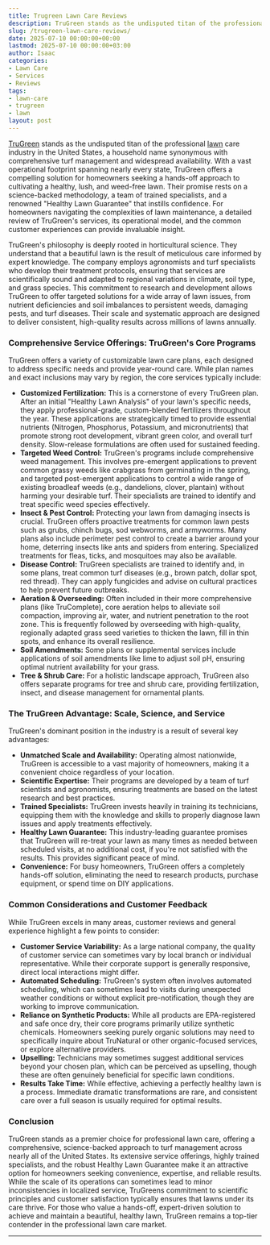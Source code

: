 ```yaml
---
title: Trugreen Lawn Care Reviews
description: TruGreen stands as the undisputed titan of the professional lawn care industry in the United States, a household name synonymous with comprehensive turf...
slug: /trugreen-lawn-care-reviews/
date: 2025-07-10 00:00:00+00:00
lastmod: 2025-07-10 00:00:00+03:00
author: Isaac
categories:
- Lawn Care
- Services
- Reviews
tags:
- lawn-care
- trugreen
- lawn
layout: post
---
```

[TruGreen](https://pestpolicy.com/trugreen-vs-lawn-doctor/) stands as the undisputed titan of the professional [lawn](https://pestpolicy.com/10-essential-lawn-and-garden-tools-for-fall/) care industry in the United States, a household name synonymous with comprehensive turf management and widespread availability. With a vast operational footprint spanning nearly every state, TruGreen offers a compelling solution for homeowners seeking a hands-off approach to cultivating a healthy, lush, and weed-free lawn. Their promise rests on a science-backed methodology, a team of trained specialists, and a renowned "Healthy Lawn Guarantee" that instills confidence. For homeowners navigating the complexities of lawn maintenance, a detailed review of TruGreen's services, its operational model, and the common customer experiences can provide invaluable insight.

TruGreen's philosophy is deeply rooted in horticultural science. They understand that a beautiful lawn is the result of meticulous care informed by expert knowledge. The company employs agronomists and turf specialists who develop their treatment protocols, ensuring that services are scientifically sound and adapted to regional variations in climate, soil type, and grass species. This commitment to research and development allows TruGreen to offer targeted solutions for a wide array of lawn issues, from nutrient deficiencies and soil imbalances to persistent weeds, damaging pests, and turf diseases. Their scale and systematic approach are designed to deliver consistent, high-quality results across millions of lawns annually.

### Comprehensive Service Offerings: TruGreen's Core Programs

TruGreen offers a variety of customizable lawn care plans, each designed to address specific needs and provide year-round care. While plan names and exact inclusions may vary by region, the core services typically include:

* **Customized Fertilization:** This is a cornerstone of every TruGreen plan. After an initial "Healthy Lawn Analysis" of your lawn's specific needs, they apply professional-grade, custom-blended fertilizers throughout the year. These applications are strategically timed to provide essential nutrients (Nitrogen, Phosphorus, Potassium, and micronutrients) that promote strong root development, vibrant green color, and overall turf density. Slow-release formulations are often used for sustained feeding.
* **Targeted Weed Control:** TruGreen's programs include comprehensive weed management. This involves pre-emergent applications to prevent common grassy weeds like crabgrass from germinating in the spring, and targeted post-emergent applications to control a wide range of existing broadleaf weeds (e.g., dandelions, clover, plantain) without harming your desirable turf. Their specialists are trained to identify and treat specific weed species effectively.
* **Insect & Pest Control:** Protecting your lawn from damaging insects is crucial. TruGreen offers proactive treatments for common lawn pests such as grubs, chinch bugs, sod webworms, and armyworms. Many plans also include perimeter pest control to create a barrier around your home, deterring insects like ants and spiders from entering. Specialized treatments for fleas, ticks, and mosquitoes may also be available.
* **Disease Control:** TruGreen specialists are trained to identify and, in some plans, treat common turf diseases (e.g., brown patch, dollar spot, red thread). They can apply fungicides and advise on cultural practices to help prevent future outbreaks.
* **Aeration & Overseeding:** Often included in their more comprehensive plans (like TruComplete), core aeration helps to alleviate soil compaction, improving air, water, and nutrient penetration to the root zone. This is frequently followed by overseeding with high-quality, regionally adapted grass seed varieties to thicken the lawn, fill in thin spots, and enhance its overall resilience.
* **Soil Amendments:** Some plans or supplemental services include applications of soil amendments like lime to adjust soil pH, ensuring optimal nutrient availability for your grass.
* **Tree & Shrub Care:** For a holistic landscape approach, TruGreen also offers separate programs for tree and shrub care, providing fertilization, insect, and disease management for ornamental plants.

### The TruGreen Advantage: Scale, Science, and Service

TruGreen's dominant position in the industry is a result of several key advantages:

* **Unmatched Scale and Availability:** Operating almost nationwide, TruGreen is accessible to a vast majority of homeowners, making it a convenient choice regardless of your location.
* **Scientific Expertise:** Their programs are developed by a team of turf scientists and agronomists, ensuring treatments are based on the latest research and best practices.
* **Trained Specialists:** TruGreen invests heavily in training its technicians, equipping them with the knowledge and skills to properly diagnose lawn issues and apply treatments effectively.
* **Healthy Lawn Guarantee:** This industry-leading guarantee promises that TruGreen will re-treat your lawn as many times as needed between scheduled visits, at no additional cost, if you're not satisfied with the results. This provides significant peace of mind.
* **Convenience:** For busy homeowners, TruGreen offers a completely hands-off solution, eliminating the need to research products, purchase equipment, or spend time on DIY applications.

### Common Considerations and Customer Feedback

While TruGreen excels in many areas, customer reviews and general experience highlight a few points to consider:

* **Customer Service Variability:** As a large national company, the quality of customer service can sometimes vary by local branch or individual representative. While their corporate support is generally responsive, direct local interactions might differ.
* **Automated Scheduling:** TruGreen's system often involves automated scheduling, which can sometimes lead to visits during unexpected weather conditions or without explicit pre-notification, though they are working to improve communication.
* **Reliance on Synthetic Products:** While all products are EPA-registered and safe once dry, their core programs primarily utilize synthetic chemicals. Homeowners seeking purely organic solutions may need to specifically inquire about TruNatural or other organic-focused services, or explore alternative providers.
* **Upselling:** Technicians may sometimes suggest additional services beyond your chosen plan, which can be perceived as upselling, though these are often genuinely beneficial for specific lawn conditions.
* **Results Take Time:** While effective, achieving a perfectly healthy lawn is a process. Immediate dramatic transformations are rare, and consistent care over a full season is usually required for optimal results.

### Conclusion

TruGreen stands as a premier choice for professional lawn care, offering a comprehensive, science-backed approach to turf management across nearly all of the United States. Its extensive service offerings, highly trained specialists, and the robust Healthy Lawn Guarantee make it an attractive option for homeowners seeking convenience, expertise, and reliable results. While the scale of its operations can sometimes lead to minor inconsistencies in localized service, TruGreens commitment to scientific principles and customer satisfaction typically ensures that lawns under its care thrive. For those who value a hands-off, expert-driven solution to achieve and maintain a beautiful, healthy lawn, TruGreen remains a top-tier contender in the professional lawn care market.

---